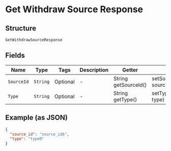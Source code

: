 
# Get Withdraw Source Response

## Structure

`GetWithdrawSourceResponse`

## Fields

| Name | Type | Tags | Description | Getter | Setter |
|  --- | --- | --- | --- | --- | --- |
| `SourceId` | `String` | Optional | - | String getSourceId() | setSourceId(String sourceId) |
| `Type` | `String` | Optional | - | String getType() | setType(String type) |

## Example (as JSON)

```json
{
  "source_id": "source_id6",
  "type": "type0"
}
```

